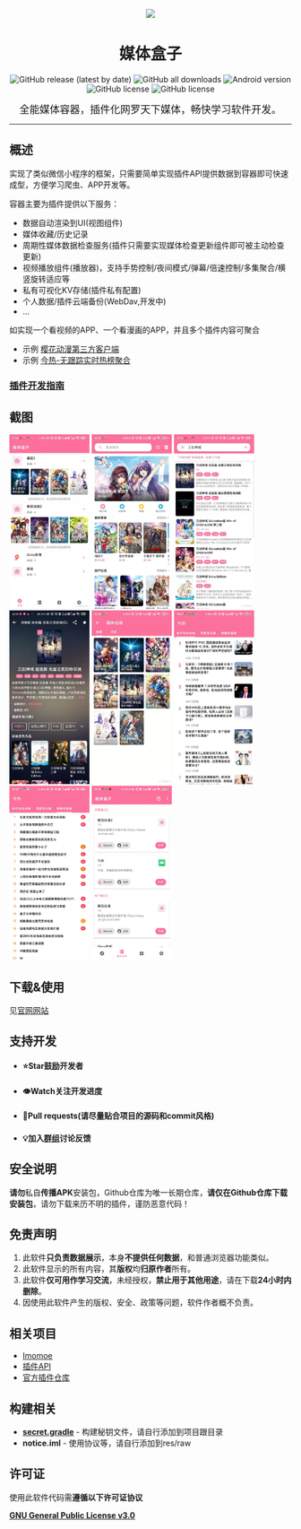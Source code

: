 <p align="center">
<img src="image/cover.png" width="150">
</p>
<div align="center">
    <h1>媒体盒子</h1>
    <p>
        <a href="https://github.com/RyensX/MediaBox/releases/latest" style="text-decoration:none">
            <img src="https://img.shields.io/github/v/release/RyensX/MediaBox?display_name=release" alt="GitHub release (latest by date)"/>
        </a>
        <a href="https://github.com/RyensX/MediaBox/releases/latest" style="text-decoration:none" >
            <img src="https://img.shields.io/github/downloads/RyensX/MediaBox/total" alt="GitHub all downloads"/>
        </a>
        <a href="https://img.shields.io/badge/Android-5.0%2B-brightgreen" style="text-decoration:none" >
            <img src="https://img.shields.io/badge/Android-5.0%2B-brightgreen" alt="Android version"/>
        </a>
        <a href="https://discord.com/invite/K5GN7FaQuX" style="text-decoration:none" >
            <img src="https://img.shields.io/discord/1201109322936090637?logo=discord" alt="GitHub license"/>
        </a>
        <a href="LICENSE" style="text-decoration:none" >
            <img src="https://img.shields.io/github/license/RyensX/MediaBox" alt="GitHub license"/>
        </a>
    </p>
</div>

<p align="center"><font size="4">全能媒体容器，插件化网罗天下媒体，畅快学习软件开发。</font></p>

---

## 概述

实现了类似微信小程序的框架，只需要简单实现插件API提供数据到容器即可快速成型，方便学习爬虫、APP开发等。

容器主要为插件提供以下服务：
* 数据自动渲染到UI(视图组件)
* 媒体收藏/历史记录
* 周期性媒体数据检查服务(插件只需要实现媒体检查更新组件即可被主动检查更新)
* 视频播放组件(播放器)，支持手势控制/夜间模式/弹幕/倍速控制/多集聚合/横竖旋转适应等
* 私有可视化KV存储(插件私有配置)
* 个人数据/插件云端备份(WebDav,开发中)
* ...


如实现一个看视频的APP、一个看漫画的APP，并且多个插件内容可聚合

- 示例 [樱花动漫第三方客户端](https://github.com/RyensX/SakuraAnime2Plugin)
- 示例 [今热-无跟踪实时热榜聚合](https://github.com/RyensX/TodayHot)

### [**插件开发指南**](https://github.com/RyensX/MediaBox/wiki)

## 截图

<img src="doc/image/main.jpg"  width="143"> <img  src="doc/image/home.jpg" width="143"> <img  src="doc/image/search.jpg"  width="143"> <img  src="doc/image/detial.jpg"  width="143"> <img src="doc/image/data.jpg"  width="143">
<img src="doc/image/todayhot_zhihu.jpg"  width="143"> <img src="doc/image/todayhot_weibo.jpg"  width="143"> <img src="doc/image/plugin.jpg"  width="143">

## 下载&使用

见[官网网站](https://ryensx.github.io/MediaBoxPluginRepository/)

## 支持开发

* #### ⭐**Star**鼓励开发者
* #### 👁️Watch关注开发进度
* #### 📇Pull requests(**请尽量贴合项目的源码和commit风格**)
* #### 💡加入[群组](https://pd.qq.com/s/1cii5y637)讨论反馈

## 安全说明

**请勿**私自**传播APK**安装包，Github仓库为唯一长期仓库，**请仅在Github仓库下载安装包**，请勿下载来历不明的插件，谨防恶意代码！

## 免责声明

1. 此软件**只负责数据展示**，本身**不提供任何数据**，和普通浏览器功能类似。
2. 此软件显示的所有内容，其**版权**均**归原作者**所有。
3. 此软件**仅可用作学习交流**，未经授权，**禁止用于其他用途**，请在下载**24小时内删除**。
4. 因使用此软件产生的版权、安全、政策等问题，软件作者概不负责。

## 相关项目

- [Imomoe](https://github.com/SkyD666/Imomoe)
- [插件API](https://github.com/RyensX/MediaBoxPlugin)
- [官方插件仓库](https://github.com/RyensX/MediaBoxPluginRepository)

## 构建相关

- [**secret.gradle**](doc/about_secret.gradle.md) - 构建秘钥文件，请自行添加到项目跟目录
- **notice.iml** - 使用协议等，请自行添加到res/raw

## 许可证

使用此软件代码需**遵循以下许可证协议**

[**GNU General Public License v3.0**](LICENSE)
